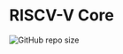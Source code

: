 
# RISCV-V Core

![GitHub repo size](https://img.shields.io/github/repo-size/eduardoMichell/rv-core?label=Repo%20Size)

